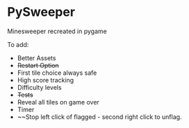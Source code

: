 # PySweeper
Minesweeper recreated in pygame

To add:
- Better Assets
- ~~Restart Option~~
- First tile choice always safe
- High score tracking
- Difficulty levels
- ~~Tests~~
- Reveal all tiles on game over
- Timer
- ~~Stop left click of flagged - second right click to unflag.
